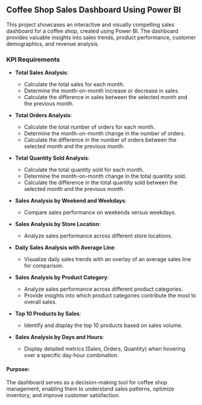 ## Coffee Shop Sales Dashboard Using Power BI

This project showcases an interactive and visually compelling sales dashboard for a coffee shop, created using Power BI. The dashboard provides valuable insights into sales trends, product performance, customer demographics, and revenue analysis.

### KPI Requirements

- **Total Sales Analysis**: 
  - Calculate the total sales for each month.
  - Determine the month-on-month increase or decrease in sales.
  - Calculate the difference in sales between the selected month and the previous month.

- **Total Orders Analysis**: 
  - Calculate the total number of orders for each month.
  - Determine the month-on-month change in the number of orders.
  - Calculate the difference in the number of orders between the selected month and the previous month.

- **Total Quantity Sold Analysis**:
  - Calculate the total quantity sold for each month.
  - Determine the month-on-month change in the total quantity sold.
  - Calculate the difference in the total quantity sold between the selected month and the previous month.

- **Sales Analysis by Weekend and Weekdays**: 
  - Compare sales performance on weekends versus weekdays.

- **Sales Analysis by Store Location**:
  - Analyze sales performance across different store locations.

- **Daily Sales Analysis with Average Line**: 
  - Visualize daily sales trends with an overlay of an average sales line for comparison.

- **Sales Analysis by Product Category**:
  - Analyze sales performance across different product categories.
  - Provide insights into which product categories contribute the most to overall sales.

- **Top 10 Products by Sales**:
  - Identify and display the top 10 products based on sales volume.

- **Sales Analysis by Days and Hours**:
  - Display detailed metrics (Sales, Orders, Quantity) when hovering over a specific day-hour combination.

#### Purpose:
The dashboard serves as a decision-making tool for coffee shop management, enabling them to understand sales patterns, optimize inventory, and improve customer satisfaction.
